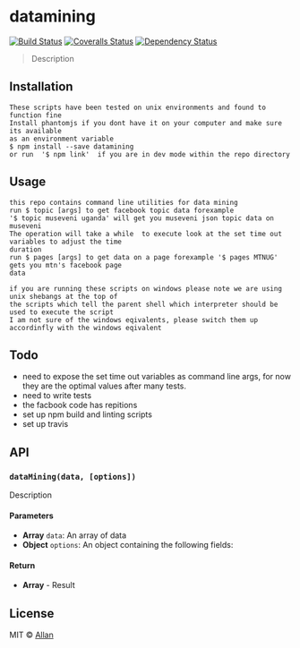 # datamining
[![Build Status][travis-image]][travis-url]
[![Coveralls Status][coveralls-image]][coveralls-url]
[![Dependency Status][depstat-image]][depstat-url]

> Description

## Installation

```
These scripts have been tested on unix environments and found to function fine
Install phantomjs if you dont have it on your computer and make sure its available
as an environment variable 
$ npm install --save datamining
or run  '$ npm link'  if you are in dev mode within the repo directory
```

## Usage
```
this repo contains command line utilities for data mining
run $ topic [args] to get facebook topic data forexample
'$ topic museveni uganda' will get you museveni json topic data on museveni
The operation will take a while  to execute look at the set time out variables to adjust the time
duration
run $ pages [args] to get data on a page forexample '$ pages MTNUG' gets you mtn's facebook page
data

if you are running these scripts on windows please note we are using unix shebangs at the top of 
the scripts which tell the parent shell which interpreter should be used to execute the script 
I am not sure of the windows eqivalents, please switch them up accordinfly with the windows eqivalent

```
## Todo
- need to expose the set time out variables as command line args, for now they are the optimal values
  after many tests.
- need to write tests
- the facbook code has repitions
- set up npm build and linting scripts
- set up travis

## API

### `dataMining(data, [options])`
Description

#### Parameters
- **Array** `data`: An array of data
- **Object** `options`: An object containing the following fields:

#### Return
- **Array** - Result

## License
MIT © [Allan](http://github.com/epicallan)

[travis-url]: https://travis-ci.org/epicallan/datamining
[travis-image]: https://img.shields.io/travis/epicallan/datamining.svg?style=flat-square

[coveralls-url]: https://coveralls.io/r/epicallan/datamining
[coveralls-image]: https://img.shields.io/coveralls/epicallan/datamining.svg?style=flat-square

[depstat-url]: https://david-dm.org/epicallan/datamining
[depstat-image]: https://david-dm.org/epicallan/datamining.svg?style=flat-square
